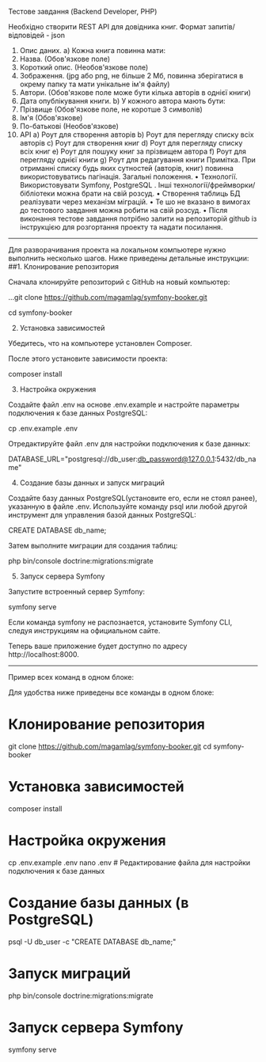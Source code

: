 Тестове завдання (Backend Developer, PHP)

Необхідно створити REST API для довідника книг.
Формат запитів/відповідей - json
1. Опис даних.
a) Кожна книга повинна мати:
1. Назва. (Обов'язкове поле)
2. Короткий опис. (Необов'язкове поле)
3. Зображення. (jpg або png, не більше 2 Мб, повинна зберігатися в окрему
папку та мати унікальне ім'я файлу)
4. Автори. (Обов'язкове поле може бути кілька авторів в однієї книги)
5. Дата опублікування книги.
b) У кожного автора мають бути:
1. Прізвище (Обов'язкове поле, не коротше 3 символів)
2. Ім'я (Обов'язкове)
3. По-батькові (Необов'язкове)
2. API
a) Роут для створення авторів
b) Роут для перегляду списку всіх авторів
c) Роут для створення книг
d) Роут для перегляду списку всіх книг
e) Роут для пошуку книг за прізвищем автора
f) Роут для перегляду однієї книги
g) Роут для редагування книги
Примітка. При отриманні списку будь яких сутностей (авторів, книг) повинна
використовуватись пагінація.
Загальні положення.
• Технології. Використовувати Symfony, PostgreSQL . Інші технології/фреймворки/
бібліотеки можна брати на свій розсуд.
• Створення таблиць БД реалізувати через механізм міграцій.
• Те шо не вказано в вимогах до тестового завдання можна робити на свій розсуд.
• Після виконання тестове завдання потрібно залити на репозиторій github із
інструкцією для розгортання проекту та надати посилання.
---------------------------------------------------------

Для разворачивания проекта на локальном компьютере нужно выполнить несколько шагов. Ниже приведены детальные инструкции:
##1. Клонирование репозитория

Сначала клонируйте репозиторий с GitHub на новый компьютер:

...git clone https://github.com/magamlag/symfony-booker.git

cd symfony-booker

2. Установка зависимостей

Убедитесь, что на компьютере установлен Composer.

После этого установите зависимости проекта:

composer install

3. Настройка окружения

Создайте файл .env на основе .env.example и настройте параметры подключения к базе данных PostgreSQL:

cp .env.example .env

Отредактируйте файл .env для настройки подключения к базе данных:

DATABASE_URL="postgresql://db_user:db_password@127.0.0.1:5432/db_name"

4. Создание базы данных и запуск миграций

Создайте базу данных PostgreSQL(установите его, если не стоял ранее), указанную в файле .env. Используйте команду psql или любой другой инструмент для управления базой данных PostgreSQL:

CREATE DATABASE db_name;

Затем выполните миграции для создания таблиц:

php bin/console doctrine:migrations:migrate

5. Запуск сервера Symfony

Запустите встроенный сервер Symfony:

symfony serve

Если команда symfony не распознается, установите Symfony CLI, следуя инструкциям на официальном сайте.

Теперь ваше приложение будет доступно по адресу http://localhost:8000.

-----------------------
Пример всех команд в одном блоке:

Для удобства ниже приведены все команды в одном блоке:

# Клонирование репозитория
git clone  https://github.com/magamlag/symfony-booker.git
cd symfony-booker

# Установка зависимостей
composer install

# Настройка окружения
cp .env.example .env
nano .env  # Редактирование файла для настройки подключения к базе данных

# Создание базы данных (в PostgreSQL)
psql -U db_user -c "CREATE DATABASE db_name;"

# Запуск миграций
php bin/console doctrine:migrations:migrate

# Запуск сервера Symfony
symfony serve